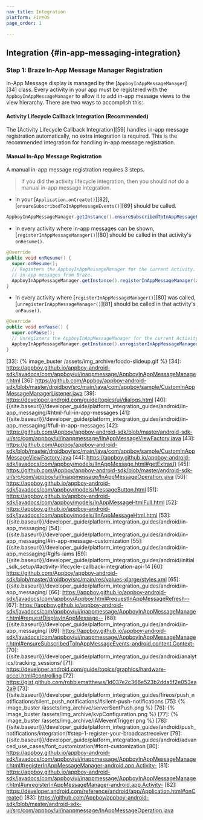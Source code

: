 ```yaml
---
nav_title: Integration
platform: FireOS
page_order: 1

---
```

## Integration {#in-app-messaging-integration}

### Step 1: Braze In-App Message Manager Registration

In-App Message display is managed by the [`AppboyInAppMessageManager`][34] class. Every activity in your app must be registered with the `AppboyInAppMessageManager` to allow it to add in-app message views to the view hierarchy. There are two ways to accomplish this:

#### Activity Lifecycle Callback Integration (Recommended)

The [Activity Lifecycle Callback Integration][59] handles in-app message registration automatically, no extra integration is required. This is the recommended integration for handling in-app message registration.

#### Manual In-App Message Registration

A manual in-app message registration requires 3 steps.

>  If you did the activity lifecycle integration, then you should *not* do a manual in-app message integration.

* In your [`Application.onCreate()`][82], [`ensureSubscribedToInAppMessageEvents()`][69] should be called.

```java
AppboyInAppMessageManager.getInstance().ensureSubscribedToInAppMessageEvents(context);
```

* In every activity where in-app messages can be shown, [`registerInAppMessageManager()`][80] should be called in that activity's `onResume()`.

```java
@Override
public void onResume() {
  super.onResume();
  // Registers the AppboyInAppMessageManager for the current Activity. This Activity will now listen for
  // in-app messages from Braze.
  AppboyInAppMessageManager.getInstance().registerInAppMessageManager(activity);
}
```

* In every activity where [`registerInAppMessageManager()`][80] was called, [`unregisterInAppMessageManager()`][81] should be called in that activity's `onPause()`.

```java
@Override
public void onPause() {
  super.onPause();
  // Unregisters the AppboyInAppMessageManager for the current Activity.
  AppboyInAppMessageManager.getInstance().unregisterInAppMessageManager(activity);
}
```


[1]: https://github.com/Appboy/appboy-android-sdk/tree/master/samples/manual-session-integration
[2]: https://github.com/Appboy/appboy-android-sdk/blob/master/droidboy/src/main/java/com/appboy/sample/InAppMessageTesterFragment.java
[3]: https://appboy.github.io/appboy-android-sdk/javadocs/com/appboy/models/IInAppMessage.html
[4]: {{site.baseurl}}/help/best_practices/in-app_messages/in-app_message_behavior/#in-app-message-behavior
[5]: {{site.baseurl}}/developer_guide/platform_integration_guides/android/in-app_messaging/
[6]: https://github.com/Appboy/appboy-android-sdk/blob/master/android-sdk-ui/res/values/styles.xml
[7]: https://github.com/Appboy/appboy-android-sdk/blob/master/droidboy/src/main/java/com/appboy/sample/CustomInAppMessageManagerListener.java
[8]: https://appboy.github.io/appboy-android-sdk/javadocs/com/appboy/models/IInAppMessageImmersive.html
[9]: https://github.com/Appboy/appboy-android-sdk/blob/master/droidboy/src/main/java/com/appboy/sample/CustomInAppMessageAnimationFactory.java
[12]: {{site.baseurl}}/developer_guide/platform_integration_guides/android/in-app_messaging/#setting-a-custom-view-factory
[13]: {{site.baseurl}}/developer_guide/platform_integration_guides/android/in-app_messaging/
[14]: {{site.baseurl}}/developer_guide/platform_integration_guides/android/news_feed/#key-value-pairs
[15]: http://fortawesome.github.io/Font-Awesome/
[17]: {{site.baseurl}}/developer_guide/platform_integration_guides/android/in-app_messaging/#modal-in-app-messages
[18]: http://developer.android.com/reference/android/view/View.html
[19]: {{site.baseurl}}/developer_guide/platform_integration_guides/android/in-app_messaging/#setting-a-custom-manager-listener
[20]: https://github.com/Appboy/appboy-android-sdk/blob/master/android-sdk-ui/src/com/appboy/ui/inappmessage/IInAppMessageAnimationFactory.java
[21]: https://github.com/Appboy/appboy-android-sdk/blob/master/android-sdk-ui/src/com/appboy/ui/inappmessage/listeners/IInAppMessageManagerListener.java
[22]: {{site.baseurl}}/developer_guide/platform_integration_guides/android/in-app_messaging/#setting-a-custom-animation-factory
[23]: http://developer.android.com/reference/android/R.integer.html#config_shortAnimTime
[24]: https://github.com/Appboy/appboy-android-sdk/blob/master/android-sdk-ui/src/com/appboy/ui/inappmessage/IInAppMessageImmersiveView.java
[25]: https://github.com/Appboy/appboy-android-sdk/blob/master/android-sdk-ui/src/com/appboy/ui/inappmessage/IInAppMessageView.java
[26]: https://github.com/Appboy/appboy-android-sdk/blob/master/droidboy/src/main/java/com/appboy/sample/CustomInAppMessageView.java
[27]: https://appboy.github.io/appboy-android-sdk/javadocs/com/appboy/models/InAppMessageBase.html
[28]: https://appboy.github.io/appboy-android-sdk/javadocs/com/appboy/models/InAppMessageImmersiveBase.html
[29]: https://github.com/Appboy/appboy-android-sdk/blob/master/droidboy/src/main/java/com/appboy/sample/CustomInAppMessage.java
[30]: {{site.baseurl}}/user_guide/message_building_by_channel/in-app_messages/create/#creating-an-in-app-message
[33]: {% image_buster /assets/img_archive/foodo-slideup.gif %}
[34]: https://appboy.github.io/appboy-android-sdk/javadocs/com/appboy/ui/inappmessage/AppboyInAppMessageManager.html
[36]: https://github.com/Appboy/appboy-android-sdk/blob/master/droidboy/src/main/java/com/appboy/sample/CustomInAppMessageManagerListener.java
[39]: https://developer.android.com/guide/topics/ui/dialogs.html
[40]: {{site.baseurl}}/developer_guide/platform_integration_guides/android/in-app_messaging/#html-full-in-app-messages
[41]: {{site.baseurl}}/developer_guide/platform_integration_guides/android/in-app_messaging/#full-in-app-messages
[42]: https://github.com/Appboy/appboy-android-sdk/blob/master/android-sdk-ui/src/com/appboy/ui/inappmessage/IInAppMessageViewFactory.java
[43]: https://github.com/Appboy/appboy-android-sdk/blob/master/droidboy/src/main/java/com/appboy/sample/CustomInAppMessageViewFactory.java
[44]: https://appboy.github.io/appboy-android-sdk/javadocs/com/appboy/models/IInAppMessage.html#getExtras()
[45]: https://github.com/Appboy/appboy-android-sdk/blob/master/android-sdk-ui/src/com/appboy/ui/inappmessage/InAppMessageOperation.java
[50]: https://appboy.github.io/appboy-android-sdk/javadocs/com/appboy/models/MessageButton.html
[51]: https://appboy.github.io/appboy-android-sdk/javadocs/com/appboy/models/InAppMessageHtmlFull.html
[52]: https://appboy.github.io/appboy-android-sdk/javadocs/com/appboy/models/IInAppMessageHtml.html
[53]: {{site.baseurl}}/developer_guide/platform_integration_guides/android/in-app_messaging/
[54]: {{site.baseurl}}/developer_guide/platform_integration_guides/android/in-app_messaging/#in-app-message-customization
[55]: {{site.baseurl}}/developer_guide/platform_integration_guides/android/in-app_messaging/#gifs-iams
[59]: {{site.baseurl}}/developer_guide/platform_integration_guides/android/initial_sdk_setup/#activity-lifecycle-callback-integration-api-14
[60]: https://github.com/Appboy/appboy-android-sdk/blob/master/droidboy/src/main/res/values-xlarge/styles.xml
[65]: {{site.baseurl}}/developer_guide/platform_integration_guides/android/in-app_messaging/
[66]: https://appboy.github.io/appboy-android-sdk/javadocs/com/appboy/Appboy.html#requestInAppMessageRefresh--
[67]: https://appboy.github.io/appboy-android-sdk/javadocs/com/appboy/ui/inappmessage/AppboyInAppMessageManager.html#requestDisplayInAppMessage--
[68]: {{site.baseurl}}/developer_guide/platform_integration_guides/android/in-app_messaging/
[69]: https://appboy.github.io/appboy-android-sdk/javadocs/com/appboy/ui/inappmessage/AppboyInAppMessageManager.html#ensureSubscribedToInAppMessageEvents-android.content.Context-
[70]: {{site.baseurl}}/developer_guide/platform_integration_guides/android/analytics/tracking_sessions/
[71]: https://developer.android.com/guide/topics/graphics/hardware-accel.html#controlling
[72]: https://gist.github.com/robbiematthews/1d037e2c366e523b2dda5f2e053ea2a9
[73]: {{site.baseurl}}/developer_guide/platform_integration_guides/fireos/push_notifications/silent_push_notifications/#silent-push-notifications
[75]: {% image_buster /assets/img_archive/serverSentPush.png %}
[76]: {% image_buster /assets/img_archive/kvpConfiguration.png %}
[77]: {% image_buster /assets/img_archive/IAMeventTrigger.png %}
[78]: {{site.baseurl}}/developer_guide/platform_integration_guides/android/push_notifications/integration/#step-1-register-your-broadcastreceiver
[79]: {{site.baseurl}}/developer_guide/platform_integration_guides/android/advanced_use_cases/font_customization/#font-customization
[80]: https://appboy.github.io/appboy-android-sdk/javadocs/com/appboy/ui/inappmessage/AppboyInAppMessageManager.html#registerInAppMessageManager-android.app.Activity-
[81]: https://appboy.github.io/appboy-android-sdk/javadocs/com/appboy/ui/inappmessage/AppboyInAppMessageManager.html#unregisterInAppMessageManager-android.app.Activity-
[82]: https://developer.android.com/reference/android/app/Application.html#onCreate()
[83]: https://github.com/Appboy/appboy-android-sdk/blob/master/android-sdk-ui/src/com/appboy/ui/inappmessage/InAppMessageOperation.java
